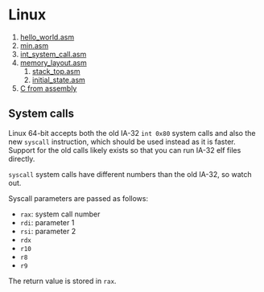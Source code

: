 # Linux

1.  [hello_world.asm](hello_world.asm)
1.  [min.asm](min.asm)
1.  [int_system_call.asm](int_system_call.asm)
1.  [memory_layout.asm](memory_layout.asm)
    1. [stack_top.asm](stack_top.asm)
    1. [initial_state.asm](initial_state.asm)
1.  [C from assembly](c-from-assembly/)

## System calls

Linux 64-bit accepts both the old IA-32 `int 0x80` system calls and also the new `syscall` instruction, which should be used instead as it is faster. Support for the old calls likely exists so that you can run IA-32 elf files directly.

`syscall` system calls have different numbers than the old IA-32, so watch out.

Syscall parameters are passed as follows:

- `rax`: system call number
- `rdi`: parameter 1
- `rsi`: parameter 2
- `rdx`
- `r10`
- `r8`
- `r9`

The return value is stored in `rax`.

